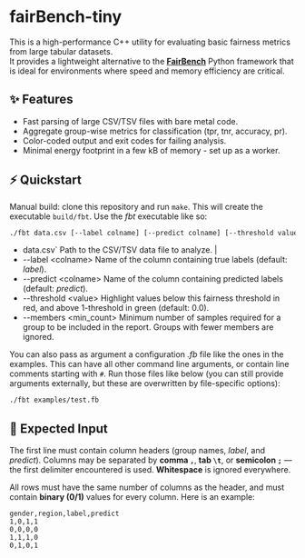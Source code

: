# fairBench-tiny

This is a high-performance C++ utility for evaluating basic fairness metrics from large tabular datasets.  
It provides a lightweight alternative to the [**FairBench**](https://github.com/mever-team/FairBench) Python framework
that is ideal for environments where speed and memory efficiency are critical.

## ✨ Features

- Fast parsing of large CSV/TSV files with bare metal code.  
- Aggregate group-wise metrics for classification (tpr, tnr, accuracy, pr).
- Color-coded output and exit codes for failing analysis. 
- Minimal energy footprint in a few kB of memory - set up as a worker.

## ⚡ Quickstart

Manual build: clone this repository and run `make`. This will
create the executable `build/fbt`. Use the *fbt* executable like so:

```bash
./fbt data.csv [--label colname] [--predict colname] [--threshold value] [--members min_count]
```

- data.csv` Path to the CSV/TSV data file to analyze. |
- --label &lt;colname> Name of the column containing true labels (default: *label*).
- --predict &lt;colname> Name of the column containing predicted labels (default: *predict*).
- --threshold &lt;value> Highlight values below this fairness threshold in red, and above 1-threshold in green (default: 0.0).
- --members &lt;min_count> Minimum number of samples required for a group to be included in the report. Groups with fewer members are ignored.

You can also pass as argument a configuration *.fb* file like the ones in the examples. 
This can have all other command line arguments, or contain line comments starting with `#`.
Run those files like below (you can still provide arguments externally, but these are overwritten by
file-specific options):

```bash
./fbt examples/test.fb
```


## 📘 Expected Input

The first line must contain column headers (group names, *label*, and *predict*). Columns may be separated by **comma `,`**, **tab `\t`**, or **semicolon `;`** — the first delimiter encountered is used. **Whitespace** is ignored everywhere.  

All rows must have the same number of columns as the header, and must contain **binary (0/1)** values for every column. 
Here is an example:

```csv
gender,region,label,predict
1,0,1,1
0,0,0,0
1,1,1,0
0,1,0,1
```